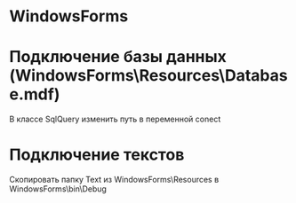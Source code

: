 # WindowsForms

# Подключение базы данных (WindowsForms\Resources\Database.mdf)
В классе SqlQuery изменить путь в переменной conect

# Подключение текстов
Скопировать папку Text из WindowsForms\Resources в WindowsForms\bin\Debug

